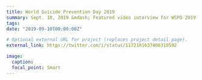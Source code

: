 ```yaml
---
title: World Suicide Prevention Day 2019
summary: Sept. 10, 2019 &mdash; Featured video interview for WSPD 2019 about the ASR's Storybook Project initiative, in the context of my personal experience with suicide loss.
tags:
date: "2019-09-10T00:00:00Z"

# Optional external URL for project (replaces project detail page).
external_link: https://twitter.com/i/status/1172181637406318592

image:
  caption:
  focal_point: Smart
---
```

